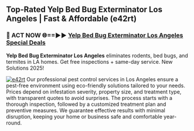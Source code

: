 ## Top-Rated Yelp Bed Bug Exterminator Los Angeles | Fast & Affordable (e42rt)

<h3>🐜 ACT NOW 🌐==►► <a href="https://tinyurl.com/yc7vsfwc" rel="nofollow">Yelp Bed Bug Exterminator Los Angeles Special Deals</a></h3>

**Yelp Bed Bug Exterminator Los Angeles** eliminates rodents, bed bugs, and termites in LA homes. Get free inspections + same-day service. New Solutions 2025!

[![e42rt](https://i.imgur.com/1VzRXn8.jpeg)](https://tinyurl.com/yc7vsfwc)
Our professional pest control services in Los Angeles ensure a pest-free environment using eco-friendly solutions tailored to your needs. Prices depend on infestation severity, property size, and treatment type, with transparent quotes to avoid surprises. The process starts with a thorough inspection, followed by a customized treatment plan and preventive measures. We guarantee effective results with minimal disruption, keeping your home or business safe and comfortable year-round.